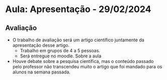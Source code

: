 # Aula: Apresentação - 29/02/2024

## Avaliação
- O trabalho de avaliação será um artigo científico juntamente da apresentação desse artigo.
    - Trabalho em grupos de 4 a 5 pessoas.
    - Será entregue no moodle.
Sobre a aula
- Houve debate sobre a pesquisa científica, mas o conteúdo passado pelo professor não transcendeu muito o artigo que foi mandado para os alunos na semana passada.
